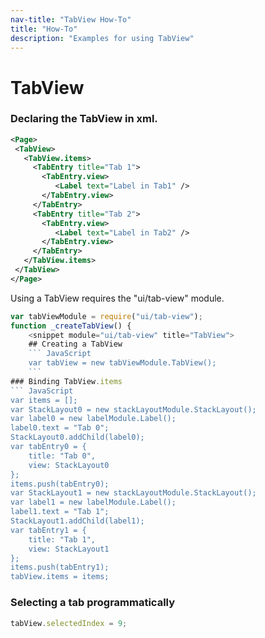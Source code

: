 ```yaml
---
nav-title: "TabView How-To"
title: "How-To"
description: "Examples for using TabView"
---
```

# TabView
### Declaring the TabView in xml.
```XML
<Page>
 <TabView>
   <TabView.items>
     <TabEntry title="Tab 1">
       <TabEntry.view>
          <Label text="Label in Tab1" />
       </TabEntry.view>
     </TabEntry>
     <TabEntry title="Tab 2">
       <TabEntry.view>
          <Label text="Label in Tab2" />
       </TabEntry.view>
     </TabEntry>
   </TabView.items>
 </TabView>
</Page>
```
Using a TabView requires the "ui/tab-view" module.
``` JavaScript
var tabViewModule = require("ui/tab-view");
function _createTabView() {
    <snippet module="ui/tab-view" title="TabView">
    ## Creating a TabView
    ``` JavaScript
    var tabView = new tabViewModule.TabView();
    ```
### Binding TabView.items
``` JavaScript
var items = [];
var StackLayout0 = new stackLayoutModule.StackLayout();
var label0 = new labelModule.Label();
label0.text = "Tab 0";
StackLayout0.addChild(label0);
var tabEntry0 = {
    title: "Tab 0",
    view: StackLayout0
};
items.push(tabEntry0);
var StackLayout1 = new stackLayoutModule.StackLayout();
var label1 = new labelModule.Label();
label1.text = "Tab 1";
StackLayout1.addChild(label1);
var tabEntry1 = {
    title: "Tab 1",
    view: StackLayout1
};
items.push(tabEntry1);
tabView.items = items;
```
### Selecting a tab programmatically
``` JavaScript
tabView.selectedIndex = 9;
```
